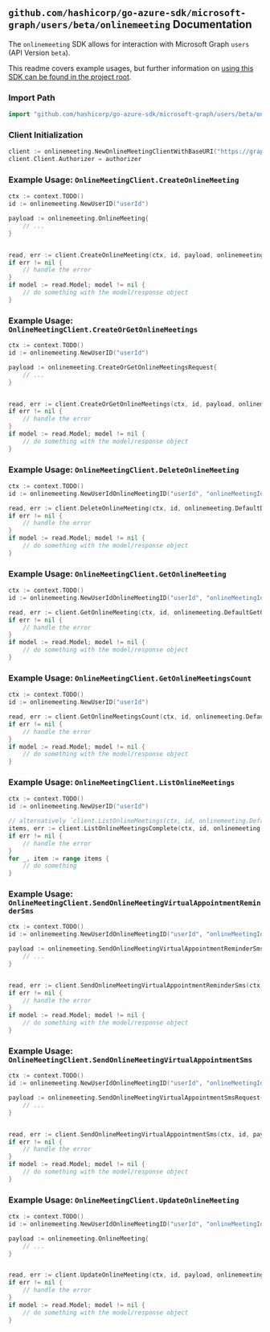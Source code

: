 
## `github.com/hashicorp/go-azure-sdk/microsoft-graph/users/beta/onlinemeeting` Documentation

The `onlinemeeting` SDK allows for interaction with Microsoft Graph `users` (API Version `beta`).

This readme covers example usages, but further information on [using this SDK can be found in the project root](https://github.com/hashicorp/go-azure-sdk/tree/main/docs).

### Import Path

```go
import "github.com/hashicorp/go-azure-sdk/microsoft-graph/users/beta/onlinemeeting"
```


### Client Initialization

```go
client := onlinemeeting.NewOnlineMeetingClientWithBaseURI("https://graph.microsoft.com")
client.Client.Authorizer = authorizer
```


### Example Usage: `OnlineMeetingClient.CreateOnlineMeeting`

```go
ctx := context.TODO()
id := onlinemeeting.NewUserID("userId")

payload := onlinemeeting.OnlineMeeting{
	// ...
}


read, err := client.CreateOnlineMeeting(ctx, id, payload, onlinemeeting.DefaultCreateOnlineMeetingOperationOptions())
if err != nil {
	// handle the error
}
if model := read.Model; model != nil {
	// do something with the model/response object
}
```


### Example Usage: `OnlineMeetingClient.CreateOrGetOnlineMeetings`

```go
ctx := context.TODO()
id := onlinemeeting.NewUserID("userId")

payload := onlinemeeting.CreateOrGetOnlineMeetingsRequest{
	// ...
}


read, err := client.CreateOrGetOnlineMeetings(ctx, id, payload, onlinemeeting.DefaultCreateOrGetOnlineMeetingsOperationOptions())
if err != nil {
	// handle the error
}
if model := read.Model; model != nil {
	// do something with the model/response object
}
```


### Example Usage: `OnlineMeetingClient.DeleteOnlineMeeting`

```go
ctx := context.TODO()
id := onlinemeeting.NewUserIdOnlineMeetingID("userId", "onlineMeetingId")

read, err := client.DeleteOnlineMeeting(ctx, id, onlinemeeting.DefaultDeleteOnlineMeetingOperationOptions())
if err != nil {
	// handle the error
}
if model := read.Model; model != nil {
	// do something with the model/response object
}
```


### Example Usage: `OnlineMeetingClient.GetOnlineMeeting`

```go
ctx := context.TODO()
id := onlinemeeting.NewUserIdOnlineMeetingID("userId", "onlineMeetingId")

read, err := client.GetOnlineMeeting(ctx, id, onlinemeeting.DefaultGetOnlineMeetingOperationOptions())
if err != nil {
	// handle the error
}
if model := read.Model; model != nil {
	// do something with the model/response object
}
```


### Example Usage: `OnlineMeetingClient.GetOnlineMeetingsCount`

```go
ctx := context.TODO()
id := onlinemeeting.NewUserID("userId")

read, err := client.GetOnlineMeetingsCount(ctx, id, onlinemeeting.DefaultGetOnlineMeetingsCountOperationOptions())
if err != nil {
	// handle the error
}
if model := read.Model; model != nil {
	// do something with the model/response object
}
```


### Example Usage: `OnlineMeetingClient.ListOnlineMeetings`

```go
ctx := context.TODO()
id := onlinemeeting.NewUserID("userId")

// alternatively `client.ListOnlineMeetings(ctx, id, onlinemeeting.DefaultListOnlineMeetingsOperationOptions())` can be used to do batched pagination
items, err := client.ListOnlineMeetingsComplete(ctx, id, onlinemeeting.DefaultListOnlineMeetingsOperationOptions())
if err != nil {
	// handle the error
}
for _, item := range items {
	// do something
}
```


### Example Usage: `OnlineMeetingClient.SendOnlineMeetingVirtualAppointmentReminderSms`

```go
ctx := context.TODO()
id := onlinemeeting.NewUserIdOnlineMeetingID("userId", "onlineMeetingId")

payload := onlinemeeting.SendOnlineMeetingVirtualAppointmentReminderSmsRequest{
	// ...
}


read, err := client.SendOnlineMeetingVirtualAppointmentReminderSms(ctx, id, payload, onlinemeeting.DefaultSendOnlineMeetingVirtualAppointmentReminderSmsOperationOptions())
if err != nil {
	// handle the error
}
if model := read.Model; model != nil {
	// do something with the model/response object
}
```


### Example Usage: `OnlineMeetingClient.SendOnlineMeetingVirtualAppointmentSms`

```go
ctx := context.TODO()
id := onlinemeeting.NewUserIdOnlineMeetingID("userId", "onlineMeetingId")

payload := onlinemeeting.SendOnlineMeetingVirtualAppointmentSmsRequest{
	// ...
}


read, err := client.SendOnlineMeetingVirtualAppointmentSms(ctx, id, payload, onlinemeeting.DefaultSendOnlineMeetingVirtualAppointmentSmsOperationOptions())
if err != nil {
	// handle the error
}
if model := read.Model; model != nil {
	// do something with the model/response object
}
```


### Example Usage: `OnlineMeetingClient.UpdateOnlineMeeting`

```go
ctx := context.TODO()
id := onlinemeeting.NewUserIdOnlineMeetingID("userId", "onlineMeetingId")

payload := onlinemeeting.OnlineMeeting{
	// ...
}


read, err := client.UpdateOnlineMeeting(ctx, id, payload, onlinemeeting.DefaultUpdateOnlineMeetingOperationOptions())
if err != nil {
	// handle the error
}
if model := read.Model; model != nil {
	// do something with the model/response object
}
```
